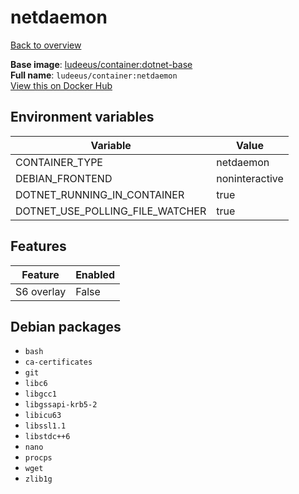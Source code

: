 # netdaemon

[Back to overview](../index.md)

**Base image**: [ludeeus/container:dotnet-base](./dotnet-base)  
**Full name**: `ludeeus/container:netdaemon`  
[View this on Docker Hub](https://hub.docker.com/r/ludeeus/container/tags?page=1&name=netdaemon)

## Environment variables

Variable | Value 
-- | --
CONTAINER_TYPE | netdaemon
DEBIAN_FRONTEND | noninteractive
DOTNET_RUNNING_IN_CONTAINER | true
DOTNET_USE_POLLING_FILE_WATCHER | true

## Features

Feature | Enabled 
-- | --
S6 overlay | False

## Debian packages

- `bash`
- `ca-certificates`
- `git`
- `libc6`
- `libgcc1`
- `libgssapi-krb5-2`
- `libicu63`
- `libssl1.1`
- `libstdc++6`
- `nano`
- `procps`
- `wget`
- `zlib1g`
